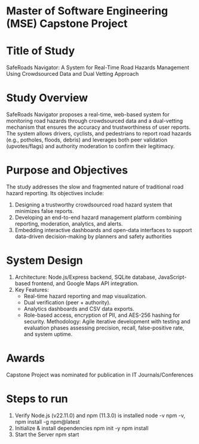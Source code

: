 # Master of Software Engineering (MSE) Capstone Project

# Title of Study
SafeRoads Navigator: A System for Real-Time Road Hazards Management Using
Crowdsourced Data and Dual Vetting Approach

# Study Overview
SafeRoads Navigator proposes a real-time, web-based system for monitoring road hazards through crowdsourced data and a 
dual-vetting mechanism that ensures the accuracy and trustworthiness of user reports. The system allows drivers, cyclists, 
and pedestrians to report road hazards (e.g., potholes, floods, debris) and leverages both peer validation (upvotes/flags) 
and authority moderation to confirm their legitimacy.

# Purpose and Objectives
The study addresses the slow and fragmented nature of traditional road hazard reporting. Its objectives include:
1. Designing a trustworthy crowdsourced road hazard system that minimizes false reports.
2. Developing an end-to-end hazard management platform combining reporting, moderation, analytics, and alerts.
3. Embedding interactive dashboards and open-data interfaces to support data-driven decision-making by planners and safety authorities

# System Design
1. Architecture: Node.js/Express backend, SQLite database, JavaScript-based frontend, and Google Maps API integration.
2. Key Features:
   - Real-time hazard reporting and map visualization.
   - Dual verification (peer + authority).
   - Analytics dashboards and CSV data exports.
   - Role-based access, encryption of PII, and AES-256 hashing for security.
Methodology: Agile iterative development with testing and evaluation phases assessing precision, recall, false-positive rate, and system uptime.

# Awards
Capstone Project was nominated for publication in IT Journals/Conferences

# Steps to run
1. Verify Node.js (v22.11.0) and npm (11.3.0) is installed
   node -v
   npm -v, npm install -g npm@latest
2. Initialize & install dependencies
   npm init -y
   npm install
3. Start the Server
   npm start

